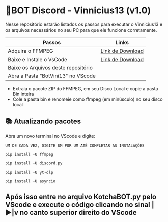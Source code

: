 # 🤖BOT Discord - Vinnicius13 (v1.0)

Nesse repositório estarão listados os passos para executar o Vinnicius13 e os arquivos necessários no seu PC para que ele funcione corretamente.

| Passos | Links |
| ------ | ----- | 
| Adquira o FFMPEG | [Link de Download](https://ffmpeg.org/download.html)
| Baixe e Instale o VsCode | [Link de Download](https://code.visualstudio.com/download) |
| Baixe os Arquivos deste repositório |
| Abra a Pasta "BotVini13" no VScode |

- Extraia o pacote ZIP do FFMPEG,  em seu Disco Local e copie a pasta Bin inteira
- Cole a pasta bin e renomeie como ffmpeg (em minúsculo) no seu disco local


## 📚 Atualizando pacotes

Abra um novo terminal no VScode e digite:

```
UM DE CADA VEZ, DIGITE UM POR UM ATÉ COMPLETAR AS INSTALAÇÕES

pip install -U ffmpeg

pip install -U discord.py

pip install -U yt-dlp

pip install -U asyncio
```

## Após isso entre no arquivo KotchaBOT.py pelo VScode e execute o código clicando no sinal |▶|v no canto superior direito do VScode
